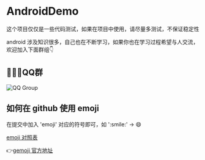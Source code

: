 # AndroidDemo

这个项目仅仅是一些代码测试，如果在项目中使用，请尽量多测试，不保证稳定性

android 涉及知识很多，自己也在不断学习，如果你也在学习过程希望与人交流，欢迎加入下面群组:point_down:

## :clap::clap::clap:QQ群

![QQ Group](https://github.com/maxiaozhou1234/AndroidDemo/blob/master/group_qr_code.png)

## 如何在 github 使用 emoji

在提交中加入 'emoji' 对应的符号即可，如 '\:smile\:' -> :smile:

[emoji 对照表](https://www.webfx.com/tools/emoji-cheat-sheet/)

:point_right:[gemoji 官方地址](https://github.com/github/gemoji)
